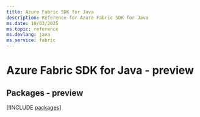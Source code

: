 ```yaml
---
title: Azure Fabric SDK for Java
description: Reference for Azure Fabric SDK for Java
ms.date: 10/03/2025
ms.topic: reference
ms.devlang: java
ms.service: fabric
---
```

# Azure Fabric SDK for Java - preview
## Packages - preview
[!INCLUDE [packages](fabric-index.md)]